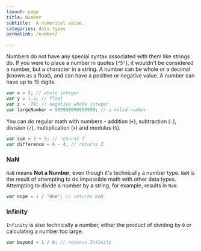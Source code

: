 ```yaml
---
layout: page
title: Number
subtitle:  A numerical value.
categories: data types
permalink: /number/

---
```


Numbers do not have any special syntax associated with them like strings do. If you were to place a number in quotes (`"5"`), it wouldn't be considered a number, but a character in a string. A number can be whole or a decimal (known as a float), and can have a positive or negative value. A number can have up to 15 digits.

```js
var x = 5; // whole integer
var y = 1.2; // float
var z = -76; // negative whole integer
var largeNumber = 999999999999999; // a valid number
```

You can do regular math with numbers - addition (`+`), subtraction (`-`), division (`/`), multiplication (`+`) and modulus (`%`).

```js
var sum = 2 + 5; // returns 7
var difference = 6 - 4; // returns 2
```

### NaN

`NaN` means **Not a Number**, even though it's technically a number type. `NaN` is the result of attempting to do impossible math with other data types. Attempting to divide a number by a string, for example, results in `NaN`.

```js
var nope = 1 / "One"; // returns NaN
```

### Infinity

`Infinity` is also technically a number, either the product of dividing by `0` or calculating a number too large.

```js
var beyond = 1 / 0; // returns Infinity
```
